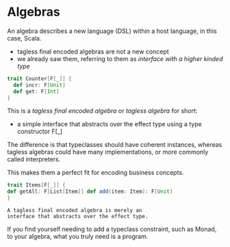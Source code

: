 # Algebras

An algebra describes a new language (DSL) within a host language, in this case, Scala.

- tagless final encoded algebras are not a new concept
- we already saw them, referring to them as _interface with a higher kinded type_

```scala
trait Counter[F[_]] {
  def incr: F[Unit]
  def get: F[Int]
}
```

This is a _tagless final encoded algebra_ or _tagless algebra_ for short:
- a simple interface that abstracts over the effect type using a type constructor F[_]

The difference is that typeclasses should have coherent instances,
whereas tagless algebras could have many implementations,
or more commonly called interpreters.

This makes them a perfect fit for encoding business concepts.

```scala
trait Items[F[_]] {
def getAll: F[List[Item]] def add(item: Item): F[Unit]
}
```

```
A tagless final encoded algebra is merely an
interface that abstracts over the effect type.
```

If you find yourself needing to add a typeclass constraint, such as Monad, to your algebra,
what you truly need is a program.
